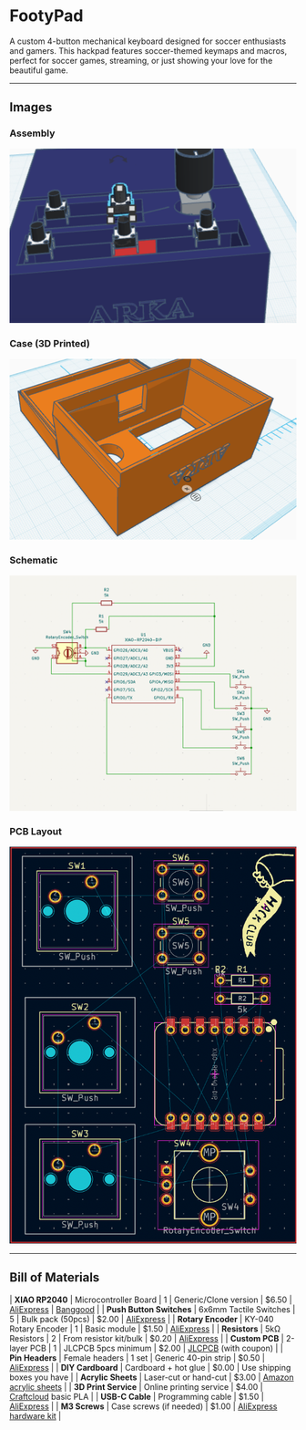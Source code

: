 # FootyPad

A custom 4-button mechanical keyboard designed for soccer enthusiasts and gamers. This hackpad features soccer-themed keymaps and macros, perfect for soccer games, streaming, or just showing your love for the beautiful game.

---

## Images

### Assembly
![Assembly Picture](assets/assembly.png)

### Case (3D Printed)
![Case Render](assets/CASE.png)


### Schematic
![Schematic](assets/schematic.png)


### PCB Layout
![PCB Layout](assets/pcb.png)

---

##  Bill of Materials
| **XIAO RP2040** | Microcontroller Board | 1 | Generic/Clone version | $6.50 | [AliExpress](https://www.aliexpress.com/item/1005003928558306.html) \| [Banggood](https://www.banggood.com/XIAO-RP2040-p-1914578.html) |
| **Push Button Switches** | 6x6mm Tactile Switches | 5 | Bulk pack (50pcs) | $2.00 | [AliExpress](https://www.aliexpress.com/item/32697109472.html) |
| **Rotary Encoder** | KY-040 Rotary Encoder | 1 | Basic module | $1.50 | [AliExpress](https://www.aliexpress.com/item/1859136395.html) |
| **Resistors** | 5kΩ Resistors | 2 | From resistor kit/bulk | $0.20 | [AliExpress](https://www.aliexpress.com/item/32952657927.html) |
| **Custom PCB** | 2-layer PCB | 1 | JLCPCB 5pcs minimum | $2.00 | [JLCPCB](https://jlcpcb.com/) (with coupon) |
| **Pin Headers** | Female headers | 1 set | Generic 40-pin strip | $0.50 | [AliExpress](https://www.aliexpress.com/item/32724478308.html) |
| **DIY Cardboard** | Cardboard + hot glue | $0.00 | Use shipping boxes you have |
| **Acrylic Sheets** | Laser-cut or hand-cut | $3.00 | [Amazon acrylic sheets](https://www.amazon.com/dp/B01M0CCQPB) |
| **3D Print Service** | Online printing service | $4.00 | [Craftcloud](https://craftcloud3d.com/) basic PLA |
| **USB-C Cable** | Programming cable | $1.50 | [AliExpress](https://www.aliexpress.com/item/1005001621837476.html) |
| **M3 Screws** | Case screws (if needed) | $1.00 | [AliExpress hardware kit](https://www.aliexpress.com/item/32967909123.html) |

